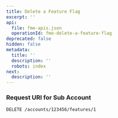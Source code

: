 ```yaml
---
title: Delete a Feature Flag
excerpt: ''
api:
  file: fme-apis.json
  operationId: fme-delete-a-feature-flag
deprecated: false
hidden: false
metadata:
  title: ''
  description: ''
  robots: index
next:
  description: ''
---
```

### Request URI for Sub Account

```
DELETE /accounts/123456/features/1
```